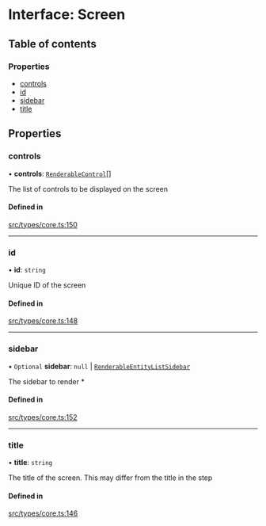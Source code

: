 # Interface: Screen

## Table of contents

### Properties

- [controls](../wiki/Screen#controls)
- [id](../wiki/Screen#id)
- [sidebar](../wiki/Screen#sidebar)
- [title](../wiki/Screen#title)

## Properties

### controls

• **controls**: [`RenderableControl`](../wiki/Exports#renderablecontrol)[]

The list of controls to be displayed on the screen

#### Defined in

[src/types/core.ts:150](https://github.com/decisively-io/interview-sdk/blob/cf808315745e6d834adb0a03116afacf67b97a69/src/types/core.ts#L150)

___

### id

• **id**: `string`

Unique ID of the screen

#### Defined in

[src/types/core.ts:148](https://github.com/decisively-io/interview-sdk/blob/cf808315745e6d834adb0a03116afacf67b97a69/src/types/core.ts#L148)

___

### sidebar

• `Optional` **sidebar**: ``null`` \| [`RenderableEntityListSidebar`](../wiki/Exports#renderableentitylistsidebar)

The sidebar to render *

#### Defined in

[src/types/core.ts:152](https://github.com/decisively-io/interview-sdk/blob/cf808315745e6d834adb0a03116afacf67b97a69/src/types/core.ts#L152)

___

### title

• **title**: `string`

The title of the screen. This may differ from the title in the step

#### Defined in

[src/types/core.ts:146](https://github.com/decisively-io/interview-sdk/blob/cf808315745e6d834adb0a03116afacf67b97a69/src/types/core.ts#L146)
